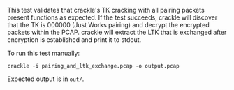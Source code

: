 This test validates that crackle's TK cracking with all pairing packets
present functions as expected. If the test succeeds, crackle will
discover that the TK is 000000 (Just Works pairing) and decrypt the
encrypted packets within the PCAP. crackle will extract the LTK that is
exchanged after encryption is established and print it to stdout.

To run this test manually:

    crackle -i pairing_and_ltk_exchange.pcap -o output.pcap

Expected output is in ```out/```.
